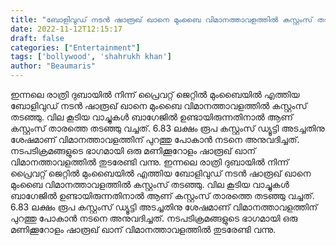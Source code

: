 ```yaml
---
title: "ബോളിവുഡ് നടൻ ഷാരൂഖ് ഖാനെ മുംബൈ വിമാനത്താവളത്തിൽ കസ്റ്റംസ് തടഞ്ഞു"
date: 2022-11-12T12:15:17
draft: false
categories: ["Entertainment"]
tags: ['bollywood', 'shahrukh khan']
author: "Beaumaris"
---
```


ഇന്നലെ രാത്രി ദുബായിൽ നിന്ന് പ്രൈവറ്റ് ജെറ്റിൽ മുംബൈയിൽ എത്തിയ ബോളിവുഡ് നടൻ ഷാരൂഖ് ഖാനെ മുംബൈ വിമാനത്താവളത്തിൽ കസ്റ്റംസ് തടഞ്ഞു. വില കൂടിയ വാച്ചുകൾ ബാഗേജിൽ ഉണ്ടായിരുന്നതിനാൽ ആണ് കസ്റ്റംസ് താരത്തെ തടഞ്ഞു വച്ചത്. 6.83 ലക്ഷം രൂപ കസ്റ്റംസ് ഡ്യൂട്ടി അടച്ചതിനു ശേഷമാണ് വിമാനത്താവളത്തിന് പുറത്തു പോകാൻ നടനെ അനുവദിച്ചത്. നടപടിക്രമങ്ങളുടെ ഭാഗമായി ഒരു മണിക്കൂറോളം ഷാരൂഖ് ഖാന് വിമാനത്താവളത്തിൽ തുടരേണ്ടി വന്നു.
ഇന്നലെ രാത്രി ദുബായിൽ നിന്ന് പ്രൈവറ്റ് ജെറ്റിൽ മുംബൈയിൽ എത്തിയ ബോളിവുഡ് നടൻ ഷാരൂഖ് ഖാനെ മുംബൈ വിമാനത്താവളത്തിൽ കസ്റ്റംസ് തടഞ്ഞു. വില കൂടിയ വാച്ചുകൾ ബാഗേജിൽ ഉണ്ടായിരുന്നതിനാൽ ആണ് കസ്റ്റംസ് താരത്തെ തടഞ്ഞു വച്ചത്. 6.83 ലക്ഷം രൂപ കസ്റ്റംസ് ഡ്യൂട്ടി അടച്ചതിനു ശേഷമാണ് വിമാനത്താവളത്തിന് പുറത്തു പോകാൻ നടനെ അനുവദിച്ചത്. നടപടിക്രമങ്ങളുടെ ഭാഗമായി ഒരു മണിക്കൂറോളം ഷാരൂഖ് ഖാന് വിമാനത്താവളത്തിൽ തുടരേണ്ടി വന്നു.
